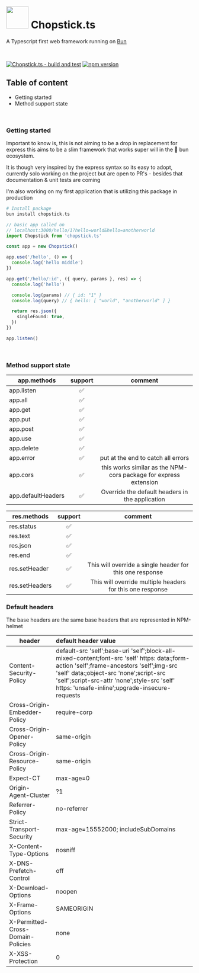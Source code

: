 # <img src="https://github.com/sp90/chopstick.ts/blob/e71c2d3830cef14b0b1617328f07826bded1d892/misc/chopstick.svg" width="60px"></img> Chopstick.ts

A Typescript first web framework running on [Bun](https://bun.sh)

<br />
  
[![Chopstick.ts - build and test](https://github.com/sp90/chopstick.ts/actions/workflows/build-and-test.yml/badge.svg)](https://github.com/sp90/chopstick.ts/actions/workflows/build-and-test.yml) [![npm version](https://badge.fury.io/js/chopstick.ts.svg)](https://badge.fury.io/js/chopstick.ts)

## Table of content

- Getting started
- Method support state

<br />

### Getting started

Important to know is, this is not aiming to be a drop in replacement for express this aims to be a slim framework that works super will in the 🥟 bun ecosystem.

It is though very inspired by the express syntax so its easy to adopt, currently solo working on the project but are open to PR's - besides that documentation & unit tests are coming

I'm also working on my first application that is utilizing this package in production

```sh
# Install package
bun install chopstick.ts
```

```ts
// basic app called on
// localhost:3000/hello/1?hello=world&hello=anotherworld
import Chopstick from 'chopstick.ts'

const app = new Chopstick()

app.use('/hello', () => {
  console.log('hello middle')
})

app.get('/hello/:id', ({ query, params }, res) => {
  console.log('hello')

  console.log(params) // { id: "1" }
  console.log(query) // { hello: [ "world", "anotherworld" ] }

  return res.json({
    singleFound: true,
  })
})

app.listen()
```

<br />

### Method support state

| app.methods        | support |                             comment                              |
| ------------------ | :-----: | :--------------------------------------------------------------: |
| app.listen         |   ✅    |                                                                  |
| app.all            |   ✅    |                                                                  |
| app.get            |   ✅    |                                                                  |
| app.put            |   ✅    |                                                                  |
| app.post           |   ✅    |                                                                  |
| app.use            |   ✅    |                                                                  |
| app.delete         |   ✅    |                                                                  |
| app.error          |   ✅    |                put at the end to catch all errors                |
| app.cors           |   ✅    | this works similar as the NPM-cors package for express extension |
| app.defaultHeaders |   ✅    |         Override the default headers in the application          |

| res.methods    | support |                          comment                          |
| -------------- | :-----: | :-------------------------------------------------------: |
| res.status     |   ✅    |                                                           |
| res.text       |   ✅    |                                                           |
| res.json       |   ✅    |                                                           |
| res.end        |   ✅    |                                                           |
| res.setHeader  |   ✅    | This will override a single header for this one response  |
| res.setHeaders |   ✅    | This will override multiple headers for this one response |

### Default headers

The base headers are the same base headers that are represented in NPM-helmet

| header                            | default header value                                                                                                                                                                                                                                                                |
| --------------------------------- | :---------------------------------------------------------------------------------------------------------------------------------------------------------------------------------------------------------------------------------------------------------------------------------- |
| Content-Security-Policy           | default-src 'self';base-uri 'self';block-all-mixed-content;font-src 'self' https: data:;form-action 'self';frame-ancestors 'self';img-src 'self' data:;object-src 'none';script-src 'self';script-src-attr 'none';style-src 'self' https: 'unsafe-inline';upgrade-insecure-requests |
| Cross-Origin-Embedder-Policy      | require-corp                                                                                                                                                                                                                                                                        |
| Cross-Origin-Opener-Policy        | same-origin                                                                                                                                                                                                                                                                         |
| Cross-Origin-Resource-Policy      | same-origin                                                                                                                                                                                                                                                                         |
| Expect-CT                         | max-age=0                                                                                                                                                                                                                                                                           |
| Origin-Agent-Cluster              | ?1                                                                                                                                                                                                                                                                                  |
| Referrer-Policy                   | no-referrer                                                                                                                                                                                                                                                                         |
| Strict-Transport-Security         | max-age=15552000; includeSubDomains                                                                                                                                                                                                                                                 |
| X-Content-Type-Options            | nosniff                                                                                                                                                                                                                                                                             |
| X-DNS-Prefetch-Control            | off                                                                                                                                                                                                                                                                                 |
| X-Download-Options                | noopen                                                                                                                                                                                                                                                                              |
| X-Frame-Options                   | SAMEORIGIN                                                                                                                                                                                                                                                                          |
| X-Permitted-Cross-Domain-Policies | none                                                                                                                                                                                                                                                                                |
| X-XSS-Protection                  | 0                                                                                                                                                                                                                                                                                   |
